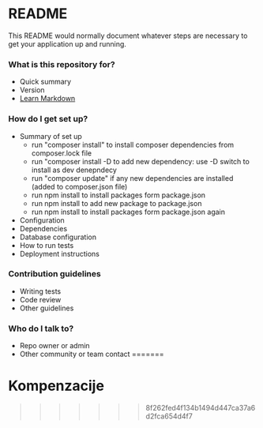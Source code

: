 
# README #

This README would normally document whatever steps are necessary to get your application up and running.

### What is this repository for? ###

* Quick summary
* Version
* [Learn Markdown](https://bitbucket.org/tutorials/markdowndemo)

### How do I get set up? ###

* Summary of set up
	- run "composer install" to install composer dependencies from composer.lock file
	- run "composer install -D <package name> to add new dependency: use -D switch to install as dev denepndecy
	- run "composer update" if any new dependencies are installed (added to composer.json file)
	- run npm install to install packages form package.json
	- run npm install <package name> to add new package to package.json
	- run npm install to install packages form package.json again
* Configuration
* Dependencies
* Database configuration
* How to run tests
* Deployment instructions

### Contribution guidelines ###

* Writing tests
* Code review
* Other guidelines

### Who do I talk to? ###

* Repo owner or admin
* Other community or team contact
=======
# Kompenzacije
>>>>>>> 8f262fed4f134b1494d447ca37a6d2fca654d4f7
